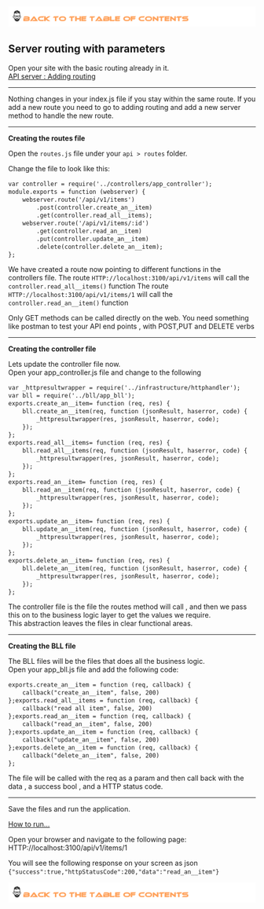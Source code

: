 
[![Index](https://github.com/Roche-Olivier/help.windows10.nodejs.express.apisite/blob/master/_content/_images/footer.png "Table fo contents")](https://github.com/Roche-Olivier/help.windows10.nodejs.express.apisite)

## Server routing with parameters


Open your site with the basic routing already in it.<br>
[API server : Adding routing](https://github.com/Roche-Olivier/Examples/wiki/API-server-:-Adding-routing)


***

Nothing changes in your index.js file if you stay within the same route.
If you add a new route you need to go to adding routing and add a new server method to handle the new route.

***


**Creating the routes file**

Open the `routes.js` file under your  `api > routes` folder.

Change the file to look like this:
```
var controller = require('../controllers/app_controller');
module.exports = function (webserver) {
    webserver.route('/api/v1/items')
        .post(controller.create_an__item)
        .get(controller.read_all__items);
    webserver.route('/api/v1/items/:id')
        .get(controller.read_an__item)
        .put(controller.update_an__item)
        .delete(controller.delete_an__item);
};
```

We have created a route now pointing to different functions in the controllers file.
The route `HTTP://localhost:3100/api/v1/items` will call the `controller.read_all__items()` function
The route `HTTP://localhost:3100/api/v1/items/1` will call the `controller.read_an__item()` function

Only GET methods can be called directly on the web.
You need something like postman to test your API end points , with POST,PUT and DELETE verbs

***



**Creating the controller file**

Lets update the controller file now.<br>
Open your app_controller.js file and change to the following
```
var _httpresultwrapper = require('../infrastructure/httphandler');
var bll = require('../bll/app_bll');
exports.create_an__item= function (req, res) {
    bll.create_an__item(req, function (jsonResult, haserror, code) {
        _httpresultwrapper(res, jsonResult, haserror, code);
    });
};
exports.read_all__items= function (req, res) {
    bll.read_all__items(req, function (jsonResult, haserror, code) {
        _httpresultwrapper(res, jsonResult, haserror, code);
    });
};
exports.read_an__item= function (req, res) {
    bll.read_an__item(req, function (jsonResult, haserror, code) {
        _httpresultwrapper(res, jsonResult, haserror, code);
    });
};
exports.update_an__item= function (req, res) {
    bll.update_an__item(req, function (jsonResult, haserror, code) {
        _httpresultwrapper(res, jsonResult, haserror, code);
    });
};
exports.delete_an__item= function (req, res) {
    bll.delete_an__item(req, function (jsonResult, haserror, code) {
        _httpresultwrapper(res, jsonResult, haserror, code);
    });
};
```


The controller file is the file the routes method will call , and then we pass this on to the business logic layer to get the values we require.<br>
This abstraction leaves the files in clear functional areas.

***


**Creating the BLL file**

The BLL files will be the files that does all the business logic.<br>
Open your app_bll.js file and add the following code:
```
exports.create_an__item = function (req, callback) {
    callback("create_an__item", false, 200)
};exports.read_all__items = function (req, callback) {
    callback("read all item", false, 200)
};exports.read_an__item = function (req, callback) {
    callback("read_an__item", false, 200)
};exports.update_an__item = function (req, callback) {
    callback("update_an__item", false, 200)
};exports.delete_an__item = function (req, callback) {
    callback("delete_an__item", false, 200)
};
```

The file will be called with the req as a param and then call back with the data , a success bool , and a HTTP status code.



***






Save the files and run the application.

[How to run...](HTTP://github.com/Roche-Olivier/Examples/wiki/Running-a-node-project)

Open your browser and navigate to the following page: HTTP://localhost:3100/api/v1/items/1

You will see the following response on your screen as json<br>
`{"success":true,"httpStatusCode":200,"data":"read_an__item"}`



[![Index](https://github.com/Roche-Olivier/help.windows10.nodejs.express.apisite/blob/master/_content/_images/footer.png "Table fo contents")](https://github.com/Roche-Olivier/help.windows10.nodejs.express.apisite)



